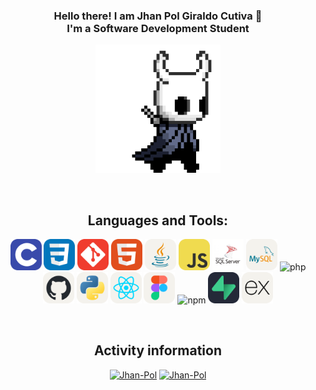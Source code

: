 <p align="center">
    <h3 align="center">Hello there! I am Jhan Pol Giraldo Cutiva 👋 <br> I'm a Software Development Student</h3>
    
</p>

<p align="center">
  
  <img src="https://raw.githubusercontent.com/TanZng/TanZng/master/assets/hollor_knight3.gif" width="200"/>
</p>
<br>
<h2 align="center">Languages and Tools:</h2>
<p align= "center" >  <img src="https://github.com/tandpfun/skill-icons/blob/main/icons/C.svg" alt="c" width="50" height="50"/>  <img src="https://github.com/tandpfun/skill-icons/blob/main/icons/CSS.svg" alt="css3" width="50" height="50"/> <img src="https://github.com/tandpfun/skill-icons/blob/main/icons/Git.svg" alt="git" width="50" height="50"/>   <img src="https://github.com/tandpfun/skill-icons/blob/main/icons/HTML.svg" alt="html5" width="50" height="50"/> <img src="https://github.com/tandpfun/skill-icons/blob/main/icons/Java-Light.svg" alt="java" width="50" height="50"/> <img src="https://github.com/tandpfun/skill-icons/blob/main/icons/JavaScript.svg" alt="javascript" width="50" height="50"/>  <img src="https://github.com/Scar1109/skill-icons/blob/Scar1109/icons/microsoftSQL.svg" alt="mssql" width="50" height="50"/> <img src="https://github.com/tandpfun/skill-icons/blob/main/icons/MySQL-Light.svg" alt="mysql" width="50" height="50"/>  <img src="https://github.com/Scar1109/skill-icons/blob/Scar1109/icons/PHP-Light.svg" alt="php" width="50" height="50"/> <img src="https://github.com/tandpfun/skill-icons/blob/main/icons/Github-Light.svg" alt="github" width="50" height="50"/> <img src= "https://github.com/tandpfun/skill-icons/blob/main/icons/Python-Light.svg" alt="python" width="50" height="50"/> <img src="https://github.com/tandpfun/skill-icons/blob/main/icons/React-Light.svg" alt="react" width="50" height="50"/> <img src="https://github.com/tandpfun/skill-icons/blob/main/icons/Figma-Light.svg" alt="figma" width="50" height="50"/> <img src="https://github.com/tandpfun/skill-icons/blob/main/icons/Npm-Light.svg" alt="npm"  width="50" height="50"/> <img src="https://github.com/tandpfun/skill-icons/blob/main/icons/Supabase-Dark.svg" alt= "supabase"  width="50" height="50" /> <img src= "https://github.com/tandpfun/skill-icons/blob/main/icons/ExpressJS-Light.svg" alt="expressjs"  width="50" height="50"/> </p>
<br>
<h2 align="center"> Activity information</h2>
<p align="center">
    <a href="https://github.com/Jhan-Pol"><img src="https://github-profile-summary-cards.vercel.app/api/cards/profile-details?username=Jhan-Pol&theme=tokyonight&hide_border=true"  width="520" alt="Jhan-Pol"/></a>
<a href="https://github.com/Jhan-Pol"><img src="https://github-readme-stats.vercel.app/api/top-langs?username=Jhan-Pol&show_icons=true&locale=en&layout=compact&theme=tokyonight" width="320"  alt="Jhan-Pol"/></a>
</p>

